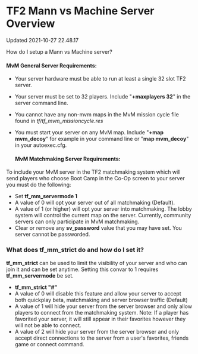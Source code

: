 # TF2 Mann vs Machine Server Overview
Updated 2021-10-27 22.48.17

How do I setup a Mann vs Machine server?  
  
#### MvM General Server Requirements:

* Your server hardware must be able to run at least a single 32 slot TF2 server.
* Your server must be set to 32 players. Include "**+maxplayers 32**" in the server command line.
* You cannot have any non-mvm maps in the MvM mission cycle file found in *tf/tf_mvm_missioncycle.res*
* You must start your server on any MvM map. Include "**+map mvm_decoy**" for example in your command line or "**map mvm_decoy**" in your autoexec.cfg.

  #### MvM Matchmaking Server Requirements:
To include your MvM server in the TF2 matchmaking system which will send players who choose Boot Camp in the Co-Op screen to your server you must do the following:  
  

* Set **tf_mm_servermode 1** 
* A value of 0 will opt your server out of all matchmaking (Default).
* A value of 1 (or higher) will opt your server into matchmaking. The lobby system will control the current map on the server.  Currently, community servers can only participate in MvM matchmaking.
* Clear or remove any **sv_password** value that you may have set. You server cannot be passworded.

  
  
### What does **tf_mm_strict** do and how do I set it?
**tf_mm_strict** can be used to limit the visibility of your server and who can join it and can be set anytime. Setting this convar to 1 requires **tf_mm_servermode** be set.  
  

* **tf_mm_strict "#"**  
* A value of 0 will disable this feature and allow your server to accept both quickplay beta, matchmaking and server browser traffic (Default)
* A value of 1 will hide your server from the server browser and only allow players to connect from the matchmaking system. Note: If a player has favorited your server, it will still appear in their favorites however they will not be able to connect.
* A value of 2 will hide your server from the server browser and only accept direct connections to the server from a user's favorites, friends game or connect command.

